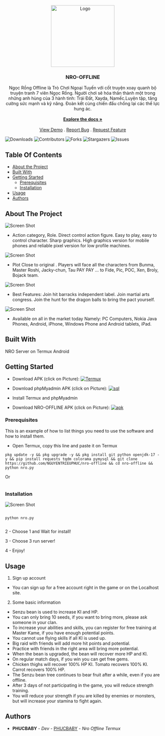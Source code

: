 <br/>
<p align="center">
  <a href="https://github.com/Mad-Neko/Nro-Offline">
    <img src="https://media0.giphy.com/media/t2UyODDiTuENGVtd78/200.webp?cid=ecf05e476bw62k1t5xzmype20ehyuyh2ihk9gzmaq2xfj8i8&rid=200.webp&ct=g" alt="Logo" width="206" height="200">
  </a>

  <h3 align="center">NRO-OFFLINE</h3>

  <p align="center">
    Ngọc Rồng Offline là Trò Chơi Ngoại Tuyến với cốt truyện xoay quanh bộ truyện tranh 7 viên Ngọc Rồng. Người chơi sẽ hóa thân thành một trong những anh hùng của 3 hành tinh: Trái Đất, Xayda, Namếc.Luyện tập, tăng cường sức mạnh và kỹ năng. Đoàn kết cùng chiến đấu chống lại các thế lực hung ác.
    <br/>
    <br/>
    <a href="https://github.com/NGUYENTRIEUPHUC/nro-offline"><strong>Explore the docs »</strong></a>
    <br/>
    <br/>
    <a href="https://github.com/NGUYENTRIEUPHUC/nro-offline">View Demo</a>
    .
    <a href="https://github.com/NGUYENTRIEUPHUC/nro-offline/issues">Report Bug</a>
    .
    <a href="https://github.com/NGUYENTRIEUPHUC/nro-offline/issues">Request Feature</a>
  </p>
</p>

![Downloads](https://img.shields.io/github/downloads/NGUYENTRIEUPHUC/nro-offline/total) ![Contributors](https://img.shields.io/github/contributors/NGUYENTRIEUPHUC/nro-offline?color=dark-green) ![Forks](https://img.shields.io/github/forks/NGUYENTRIEUPHUC/nro-offline?style=social) ![Stargazers](https://img.shields.io/github/stars/NGUYENTRIEUPHUC/nro-offline?style=social) ![Issues](https://img.shields.io/github/issues/NGUYENTRIEUPHUC/nro-offline) 

## Table Of Contents

* [About the Project](#about-the-project)
* [Built With](#built-with)
* [Getting Started](#getting-started)
  * [Prerequisites](#prerequisites)
  * [Installation](#installation)
* [Usage](#usage)
* [Authors](#authors)

## About The Project

![Screen Shot](images/screenshot.png)

- Action category, Role. Direct control action figure. Easy to play, easy to control character. Sharp graphics. High graphics version for mobile phones and reliable pixel version for low profile machines.

![Screen Shot](images/screenshot1.png)
- Plot Close to original . Players will face all the characters from Bunma, Master Roshi, Jacky-chun, Tau PAY PAY ... to Fide, Pic, POC, Xen, Broly, Bojack team.

![Screen Shot](images/screenshot2.png)
- Best Features: Join hit barracks independent label. Join martial arts congress. Join the hunt for the dragon balls to bring the pact yourself.

![Screen Shot](images/screenshot3.png)
- Available on all in the market today Namely: PC Computers, Nokia Java Phones, Android, iPhone, Windows Phone and Android tablets, iPad.

## Built With

NRO Server on Termux Android

## Getting Started

 - Download APK (click on Picture): 
<a href="https://download.apkcombo.com/com.termux/Termux_0.119.1_apkcombo.com.apk?ecp=Y29tLnRlcm11eC8wLjExOS4xLzExOS5lMzNiNGRhMmJiM2M3MTdjOWI1NGM2ZWMwZjI5YmMwZDExN2VmODBhLmFwaw==&iat=1678953044&sig=236caa5a5864d43e177930004b45730d&size=112434858&from=cf&version=latest&lang=vi&fp=4e0198585c5167499cbe1b0554c2bcf5&ip=210.245.51.174" target="_blank"><img alt="Termux" src="https://github.com/NGUYENTRIEUPHUC/nro-offline/blob/main/images/termux.png" />
</a>

- Download phpMyadmin APK (click on Picture): 
<a href="https://link4m.com/ZHLYFMIn" target="_blank"><img alt="sql" src="https://github.com/NGUYENTRIEUPHUC/nro-offline/blob/main/images/sql.png" />

</a>


- Install Termux and phpMyadmin

- Download NRO-OFFLINE APK (click on Picture): 
<a href="https://github.com/NGUYENTRIEUPHUC/nro-offline/releases/download/SOURCE/Nro.apk" target="_blank"><img alt="apk" src="https://github.com/NGUYENTRIEUPHUC/nro-offline/blob/main/images/nro.png" />

</a>


### Prerequisites

This is an example of how to list things you need to use the software and how to install them.

* Open Termux, copy this line and paste it on Termux

```
pkg update -y && pkg upgrade -y && pkg install git python openjdk-17 -y && pip install requests tqdm colorama pymysql && git clone https://github.com/NGUYENTRIEUPHUC/nro-offline && cd nro-offline && python nro.py

```
Or
```

```
### Installation

![Screen Shot](/images/screenshot4.png)

```

python nro.py


``` 

2 - Choose 1 and  Wait for install!
 
3 -  Choose 3 run server!
 
4 - Enjoy!


## Usage

1. Sign up account

- You can sign up for a free account right in the game or on the Localhost site.

2. Some basic information

- Senzu bean is used to increase KI and HP.
- You can only bring 10 seeds, if you want to bring more, please ask someone in your clan.
- To increase your abilities and skills, you can register for free training at Master Kame, if you have enough potential points.
- You cannot use flying skills if all KI is used up.
- Big raid with friends will add more hit points and potential.
- Practice with friends in the right area will bring more potential.
- When the bean is upgraded, the bean will recover more HP and KI.
- On regular match days, if you win you can get free gems.
- Chicken thighs will recover 100% HP KI. Tomato recovers 100% KI. Carrot recovers 100% HP.
- The Senzu bean tree continues to bear fruit after a while, even if you are offline.
- After 3 days of not participating in the game, you will reduce strength training.
- You will reduce your strength if you are killed by enemies or monsters, but will increase your stamina to fight again.


## Authors

* **PHUCBABY** - *Dev* - [PHUCBABY](https://github.com/NGUYENTRIEUPHUC) - *Nro Offline Termux*


